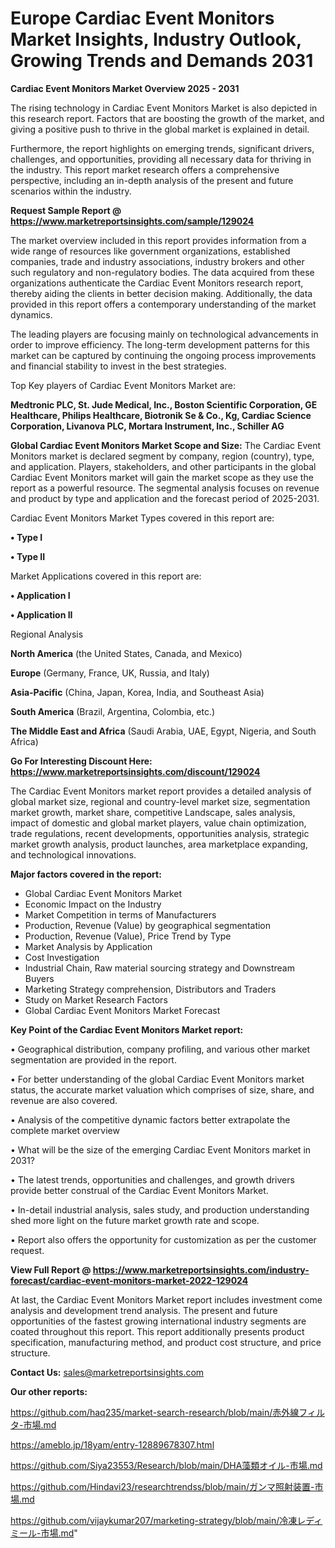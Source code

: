 # Europe Cardiac Event Monitors Market Insights, Industry Outlook, Growing Trends and Demands 2031

<Strong> Cardiac Event Monitors Market Overview 2025 - 2031</strong>

The rising technology in Cardiac Event Monitors Market is also depicted in this research report. Factors that are boosting the growth of the market, and giving a positive push to thrive in the global market is explained in detail.

Furthermore, the report highlights on emerging trends, significant drivers, challenges, and opportunities, providing all necessary data for thriving in the industry. This report market research offers a comprehensive perspective, including an in-depth analysis of the present and future scenarios within the industry.

<strong>Request Sample Report @ <a href=https://www.marketreportsinsights.com/sample/129024>https://www.marketreportsinsights.com/sample/129024</a></strong>

The market overview included in this report provides information from a wide range of resources like government organizations, established companies, trade and industry associations, industry brokers and other such regulatory and non-regulatory bodies. The data acquired from these organizations authenticate the Cardiac Event Monitors research report, thereby aiding the clients in better decision making. Additionally, the data provided in this report offers a contemporary understanding of the market dynamics.

The leading players are focusing mainly on technological advancements in order to improve efficiency. The long-term development patterns for this market can be captured by continuing the ongoing process improvements and financial stability to invest in the best strategies.

Top Key players of Cardiac Event Monitors Market are:

<strong>Medtronic PLC, St. Jude Medical, Inc., Boston Scientific Corporation, GE Healthcare, Philips Healthcare, Biotronik Se & Co., Kg, Cardiac Science Corporation, Livanova PLC, Mortara Instrument, Inc., Schiller AG</strong>

<strong><b>Global Cardiac Event Monitors Market Scope and Size:</b></strong>
The Cardiac Event Monitors market is declared segment by company, region (country), type, and application. Players, stakeholders, and other participants in the global Cardiac Event Monitors market will gain the market scope as they use the report as a powerful resource. The segmental analysis focuses on revenue and product by type and application and the forecast period of 2025-2031.

Cardiac Event Monitors Market Types covered in this report are:

<strong>• Type I

• Type II</strong>

Market Applications covered in this report are:

<strong>• Application I

• Application II</strong> 

Regional Analysis

<strong>North America</strong> (the United States, Canada, and Mexico)

<strong>Europe</strong> (Germany, France, UK, Russia, and Italy)

<strong>Asia-Pacific</strong> (China, Japan, Korea, India, and Southeast Asia)

<strong>South America</strong> (Brazil, Argentina, Colombia, etc.)

<strong>The Middle East and Africa</strong> (Saudi Arabia, UAE, Egypt, Nigeria, and South Africa)

<strong>Go For Interesting Discount Here: <a href=https://www.marketreportsinsights.com/discount/129024>https://www.marketreportsinsights.com/discount/129024</a></strong>

The Cardiac Event Monitors market report provides a detailed analysis of global market size, regional and country-level market size, segmentation market growth, market share, competitive Landscape, sales analysis, impact of domestic and global market players, value chain optimization, trade regulations, recent developments, opportunities analysis, strategic market growth analysis, product launches, area marketplace expanding, and technological innovations.

<strong><b>Major factors covered in the report:</b></strong>
<ul>
  <li>Global Cardiac Event Monitors Market </li>
  <li>Economic Impact on the Industry</li>
  <li>Market Competition in terms of Manufacturers</li>
  <li>Production, Revenue (Value) by geographical segmentation</li>
  <li>Production, Revenue (Value), Price Trend by Type</li>
  <li>Market Analysis by Application</li>
  <li>Cost Investigation</li>
  <li>Industrial Chain, Raw material sourcing strategy and Downstream Buyers</li>
  <li>Marketing Strategy comprehension, Distributors and Traders</li>
  <li>Study on Market Research Factors</li>
  <li>Global Cardiac Event Monitors Market Forecast</li>
</ul>

<strong><b>Key Point of the Cardiac Event Monitors Market report:</b></strong>

• Geographical distribution, company profiling, and various other market segmentation are provided in the report.

• For better understanding of the global Cardiac Event Monitors market status, the accurate market valuation which comprises of size, share, and revenue are also covered.

• Analysis of the competitive dynamic factors better extrapolate the complete market overview

• What will be the size of the emerging Cardiac Event Monitors market in 2031?

• The latest trends, opportunities and challenges, and growth drivers provide better construal of the Cardiac Event Monitors Market.

• In-detail industrial analysis, sales study, and production understanding shed more light on the future market growth rate and scope.

• Report also offers the opportunity for customization as per the customer request.

<strong><b>View Full Report @ <a href=https://www.marketreportsinsights.com/industry-forecast/cardiac-event-monitors-market-2022-129024>https://www.marketreportsinsights.com/industry-forecast/cardiac-event-monitors-market-2022-129024</a></b></strong>


At last, the Cardiac Event Monitors Market report includes investment come analysis and development trend analysis. The present and future opportunities of the fastest growing international industry segments are coated throughout this report. This report additionally presents product specification, manufacturing method, and product cost structure, and price structure.

<strong>Contact Us:</strong>
sales@marketreportsinsights.com

<strong>Our other reports:</strong>

<a href=https://github.com/haq235/market-search-research/blob/main/赤外線フィルタ-市場.md>https://github.com/haq235/market-search-research/blob/main/赤外線フィルタ-市場.md</a>

<a href=https://ameblo.jp/18yam/entry-12889678307.html>https://ameblo.jp/18yam/entry-12889678307.html</a>

<a href=https://github.com/Siya23553/Research/blob/main/DHA藻類オイル-市場.md>https://github.com/Siya23553/Research/blob/main/DHA藻類オイル-市場.md</a>

<a href=https://github.com/Hindavi23/researchtrendss/blob/main/ガンマ照射装置-市場.md>https://github.com/Hindavi23/researchtrendss/blob/main/ガンマ照射装置-市場.md</a>

<a href=https://github.com/vijaykumar207/marketing-strategy/blob/main/冷凍レディミール-市場.md>https://github.com/vijaykumar207/marketing-strategy/blob/main/冷凍レディミール-市場.md</a>"
